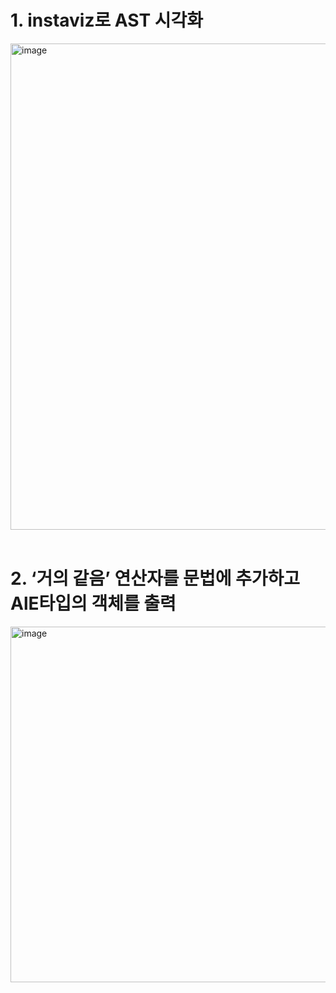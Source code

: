 # 1. instaviz로 AST 시각화
<img width="778" alt="image" src="https://github.com/Pseudo-Lab/CPython-Guide/assets/48075848/5351ba1a-7536-474f-aa06-108d9c71bb03">
<br><br>

# 2. ‘거의 같음’ 연산자를 문법에 추가하고 AlE타입의 객체를 출력
<img width="569" alt="image" src="https://github.com/Pseudo-Lab/CPython-Guide/assets/48075848/5d77d14e-cdc2-4d47-ac80-5854b2601fc7">